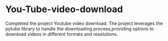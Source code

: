 # You-Tube-video-download
Completed the project Youtube video download. The project leverages the pytube library to handle the downloading process,providing options to download videos in different formats and resolutions.
